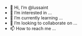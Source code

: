 - 👋 Hi, I’m @lussaint
- 👀 I’m interested in ...
- 🌱 I’m currently learning ...
- 💞️ I’m looking to collaborate on ...
- 📫 How to reach me ...

<!---
lussaint/lussaint is a ✨ special ✨ repository because its `README.md` (this file) appears on your GitHub profile.
You can click the Preview link to take a look at your changes.
--->
